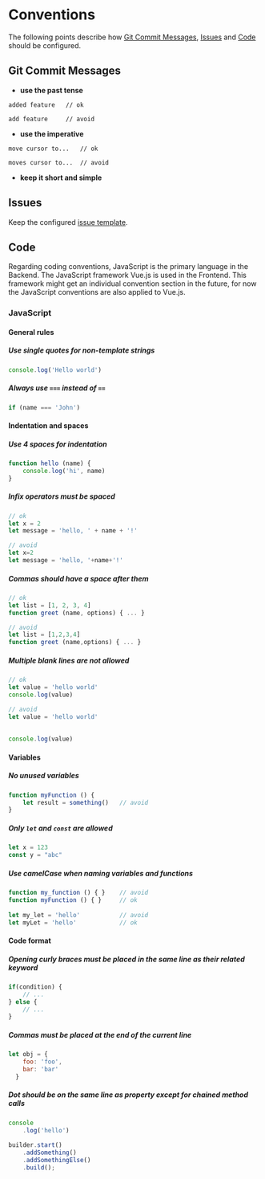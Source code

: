 # Conventions

The following points describe how [Git Commit Messages](#git-commit-messages), [Issues](#issues) and [Code](#code) should be configured.

## Git Commit Messages

- **use the past tense**
```
added feature   // ok

add feature     // avoid
```
- **use the imperative**
```
move cursor to...   // ok

moves cursor to...  // avoid
```
- **keep it short and simple**

## Issues

Keep the configured [issue template](https://github.com/mi-classroom/mi-web-technologien-beiboot-ss2020-AnleAnja/tree/master/.github/ISSUE_TEMPLATE).

## Code

Regarding coding conventions, JavaScript is the primary language in the Backend. The JavaScript framework Vue.js is used in the Frontend. This framework might get an individual convention section in the future, for now the JavaScript conventions are also applied to Vue.js.

### JavaScript

#### General rules

##### Use single quotes for non-template strings

```js
console.log('Hello world')
```

##### Always use `===` instead of `==`
```js
if (name === 'John')
```

#### Indentation and spaces

##### Use 4 spaces for indentation
```js
function hello (name) {
    console.log('hi', name)
}
```

##### Infix operators must be spaced
```js
// ok
let x = 2
let message = 'hello, ' + name + '!'

// avoid
let x=2
let message = 'hello, '+name+'!'
```

##### Commas should have a space after them
```js
// ok
let list = [1, 2, 3, 4]
function greet (name, options) { ... }

// avoid
let list = [1,2,3,4]
function greet (name,options) { ... }
```

##### Multiple blank lines are not allowed
```js
// ok
let value = 'hello world'
console.log(value)

// avoid
let value = 'hello world'
 
 
console.log(value)
```

#### Variables

##### No unused variables
```js
function myFunction () {
    let result = something()   // avoid
}
```

##### Only `let` and `const` are allowed
```js
let x = 123
const y = "abc"
```

##### Use camelCase when naming variables and functions
```js
function my_function () { }    // avoid
function myFunction () { }     // ok
 
let my_let = 'hello'           // avoid
let myLet = 'hello'            // ok
```

#### Code format

##### Opening curly braces must be placed in the same line as their related keyword
```js
if(condition) {
    // ...
} else {
    // ...
}
```

##### Commas must be placed at the end of the current line
```js
let obj = {
    foo: 'foo',
    bar: 'bar'   
  }
```

##### Dot should be on the same line as property except for chained method calls
```js
console
    .log('hello')
    
builder.start()
    .addSomething()
    .addSomethingElse()
    .build();
```
